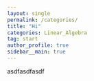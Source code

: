 ```yaml
---
layout: single
permalink: /categories/
title: "Hi"
categories: Linear_Algebra
tag: start
author_profile: true
sidebar__main: true
---
```


asdfasdfasdf
